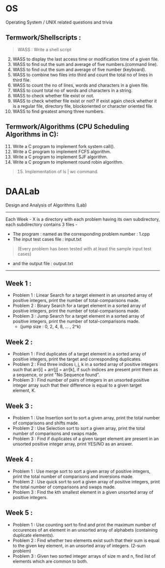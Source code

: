 # OS
Operating System / UNIX related questions and trivia 

## Termwork/Shellscripts :
> WASS : Write a shell script
2. WASS to display the last access time or modification time of a given file.
3. WASS to find out the sum  and average of five numbers.(command line).
4. WASS to find out the sum and average of five number (keyboard).
5. WASS to combine two files into third and count the total no of lines in third file.
6. WASS to count the no of  lines, words and characters in a given file.
7. WASS to count total no of words and characters in a string.
8. WASS to check whether file exist or not.
9. WASS to check whether file exist or not? If exist again check whether it is a regular file, directory file, blockoriented or character oriented file.
10. WASS to find greatest among three numbers.

## Termwork/Algorithms (CPU Scheduling Algorithms in C):
11. Write a C program to implement fork system call().
12. Write a C program to implement FCFS algorithm.
13. Write a C program to implement SJF algorithm.
14. Write a C program to implement round robin algorithm.

> 15. Implementation of ls | wc command.

# DAALab
Design and Analysis of Algorithms (Lab)

---
Each Week - X is a directory with each problem having its own subdirectory,
each subdirectory contains 3 files - 
* The program : named as the corresponding problem number : 1.cpp
* The input test cases file : input.txt 
> (Every problem has been tested with at least the sample input test cases)
* and the output file : output.txt
---

## Week 1 : 
- Problem 1 : Linear Search for a target element in an unsorted array of positive integers, print the number of total-comparisons made.
- Problem 2 : Binary Search for a target element in a sorted array of positive integers, print the number of total-comparisons made.
- Problem 3 : Jump Search for a target element in a sorted array of positive integers, print the number of total-comparisons made. 
  - (jump size : 0, 2, 4, 8, ... , 2^k)
## Week 2 :
- Problem 1 : Find duplicates of a target element in a sorted array of positive integers, print the target and corresponding duplicates.
- Problem 2 : Find three indices i, j, k in a sorted array of positive integers such that arr[i] + arr[j] = arr[k], if such indices are present print them as a sequence, or print "No Sequence found".
- Problem 3 : Find number of pairs of integers in an unsorted positive integer array such that their difference is equal to a given target element, K.

## Week 3 :
- Problem 1 : Use Insertion sort to sort a given array, print the total number of comparisons and shifts made.
- Problem 2 : Use Selection sort to sort a given array, print the total number of comparisons and swaps made.
- Problem 3 : Find if duplicates of a given target element are present in an unsorted positive integer array, print YES/NO as an answer.

## Week 4 :
- Problem 1 : Use merge sort to sort a given array of positive integers, print the total number of comparisons and inversions made.
- Problem 2 : Use quick sort to sort a given array of positive integers, print the total number of comparisons and swaps made.
- Problem 3 : Find the kth smallest element in a given unsorted array of positive integers.

## Week 5 :
- Problem 1 : Use counting sort to find and print the maximum number of occurences of an element in an unsorted array of alphabets (containing duplicate elements).
- Problem 2 : Find whether two elements exist such that their sum is equal to the given key element, in an unsorted array of integers. (2-sum problem)
- Problem 3 : Given two sorted integer arrays of size m and n, find list of elements which are common to both.
